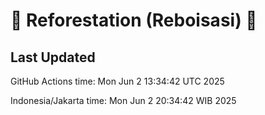 
# 🌳 Reforestation (Reboisasi) 🌲

## Last Updated

GitHub Actions time: Mon Jun  2 13:34:42 UTC 2025

Indonesia/Jakarta time: Mon Jun  2 20:34:42 WIB 2025
